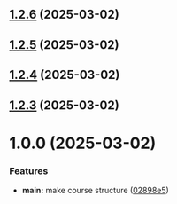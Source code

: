 ## [1.2.6](https://github.com/migolovina/study_2024-2025_os-intro/compare/1.2.5...1.2.6) (2025-03-02)



## [1.2.5](https://github.com/migolovina/study_2024-2025_os-intro/compare/1.2.4...1.2.5) (2025-03-02)



## [1.2.4](https://github.com/migolovina/study_2024-2025_os-intro/compare/1.2.3...1.2.4) (2025-03-02)



## [1.2.3](https://github.com/migolovina/study_2024-2025_os-intro/compare/1.0.0...1.2.3) (2025-03-02)



# 1.0.0 (2025-03-02)


### Features

* **main:** make course structure ([02898e5](https://github.com/migolovina/study_2024-2025_os-intro/commit/02898e5fda420aa628097504951bce520b6c9943))



